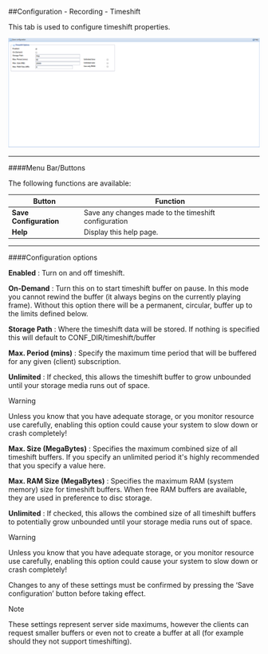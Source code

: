 ##Configuration - Recording - Timeshift

This tab is used to configure timeshift properties.

!['Timeshift' Tab](docresources/configtimeshifttab.png)

---

####Menu Bar/Buttons

The following functions are available:

Button                   | Function
-------------------------|---------
**Save Configuration**   | Save any changes made to the timeshift configuration
**Help**                 | Display this help page.

---

####Configuration options

**Enabled**
: Turn on and off timeshift.

**On-Demand**
: Turn this on to start timeshift buffer on pause. In this mode you cannot
  rewind the buffer (it always begins on the currently playing frame).
  Without this option there will be a permanent, circular, buffer up to
  the limits defined below.

**Storage Path**
: Where the timeshift data will be stored. If nothing is specified this
  will default to CONF\_DIR/timeshift/buffer

**Max. Period (mins)**
: Specify the maximum time period that will be buffered for any given
  (client) subscription.

**Unlimited**
: If checked, this allows the timeshift buffer to grow unbounded until
  your storage media runs out of space.

<div class="admonition danger">
<p class="admonition-title">Warning</p>
<p>Unless you know that you have adequate storage, or you monitor resource
use carefully, enabling this option could cause your system to slow down
or crash completely!</p>
</div>

**Max. Size (MegaBytes)**
: Specifies the maximum combined size of all timeshift buffers. If you
  specify an unlimited period it's highly recommended that you specify a
  value here.

**Max. RAM Size (MegaBytes)**
: Specifies the maximum RAM (system memory) size for timeshift buffers.
  When free RAM buffers are available, they are used in preference to disc
  storage.

**Unlimited**
: If checked, this allows the combined size of all timeshift buffers to
  potentially grow unbounded until your storage media runs out of space.

<div class="admonition danger">
<p class="admonition-title">Warning</p>
<p>Unless you know that you have adequate storage, or you monitor resource
use carefully, enabling this option could cause your system to slow down
or crash completely!</p>
</div>

Changes to any of these settings must be confirmed by pressing the ‘Save
configuration’ button before taking effect. 

<div class="admonition note">
<p class="admonition-title">Note</p>
<p>These settings represent server side maximums, however the clients can
request smaller buffers or even not to create a buffer at all (for example 
should they not support timeshifting).</p>
</div>

